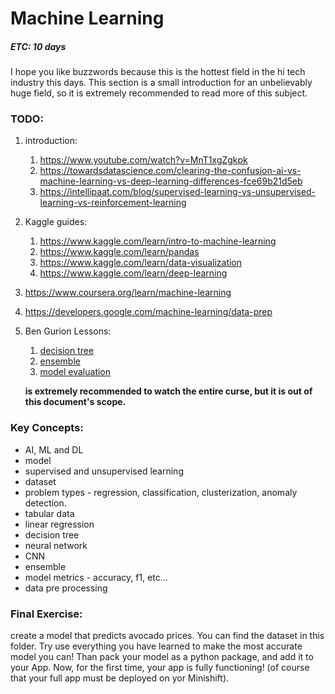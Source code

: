 # Machine Learning
##### ETC: 10 days
I hope you like buzzwords because this is the hottest field in the hi tech industry this days.
This section is a small introduction for an unbelievably huge field, so it is extremely recommended to
read more of this subject. 

### TODO:
1.  introduction:
    1. https://www.youtube.com/watch?v=MnT1xgZgkpk
    2. https://towardsdatascience.com/clearing-the-confusion-ai-vs-machine-learning-vs-deep-learning-differences-fce69b21d5eb
    3. https://intellipaat.com/blog/supervised-learning-vs-unsupervised-learning-vs-reinforcement-learning

2. Kaggle guides:
    1. https://www.kaggle.com/learn/intro-to-machine-learning
    2. https://www.kaggle.com/learn/pandas
    3. https://www.kaggle.com/learn/data-visualization
    4. https://www.kaggle.com/learn/deep-learning
    
3. https://www.coursera.org/learn/machine-learning

4. https://developers.google.com/machine-learning/data-prep

5.  Ben Gurion Lessons:
    1.  [decision tree](https://www.youtube.com/watch?v=dUetL87cOs8&list=PL7APM8kdz5hNs4R00bWzfRWe5bVnMJjw8&index=8)
    2.  [ensemble](https://www.youtube.com/watch?v=DiVZ4TNGDjg&list=PL7APM8kdz5hNs4R00bWzfRWe5bVnMJjw8&index=9)
    3.  [model evaluation](https://www.youtube.com/watch?v=fp_fDfC_jcM&list=PL7APM8kdz5hNs4R00bWzfRWe5bVnMJjw8&index=4)

    **is extremely recommended to watch the entire curse, but it is out of this document's scope.**

### Key Concepts:
-   AI, ML and DL
-   model
-   supervised and unsupervised learning
-   dataset
-   problem types - regression, classification, clusterization, anomaly detection.
-   tabular data
-   linear regression
-   decision tree
-   neural network
-   CNN
-   ensemble
-   model metrics - accuracy, f1, etc...
-   data pre processing

### Final Exercise:
create a model that predicts avocado prices. You can find the dataset in this folder. 
Try use everything you have learned to make the most accurate model you can!
Than pack your model as a python package, and add it to your App. Now, for the first time, 
your app is fully functioning! (of course that your full app must be deployed on yor Minishift).